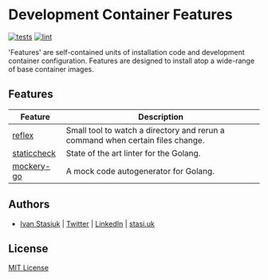 # Development Container Features

[![tests](https://github.com/brokeyourbike/devcontainer-features/actions/workflows/test.yaml/badge.svg)](https://github.com/brokeyourbike/devcontainer-features/actions/workflows/test.yaml)
[![lint](https://github.com/brokeyourbike/devcontainer-features/actions/workflows/lint.yml/badge.svg)](https://github.com/brokeyourbike/devcontainer-features/actions/workflows/lint.yml)

'Features' are self-contained units of installation code and development container configuration. Features are designed to install atop a wide-range of base container images.

## Features
| Feature | Description |
| - | - |
| [reflex](https://github.com/brokeyourbike/devcontainer-features/blob/main/src/reflex/README.md) | Small tool to watch a directory and rerun a command when certain files change. |
| [staticcheck](https://github.com/brokeyourbike/devcontainer-features/blob/main/src/staticcheck/README.md) | State of the art linter for the Golang. |
| [mockery-go](https://github.com/brokeyourbike/devcontainer-features/blob/main/src/mockery-go/README.md) | A mock code autogenerator for Golang. |

## Authors
- [Ivan Stasiuk](https://github.com/brokeyourbike) | [Twitter](https://twitter.com/brokeyourbike) | [LinkedIn](https://www.linkedin.com/in/brokeyourbike) | [stasi.uk](https://stasi.uk)

## License
[MIT License](https://github.com/brokeyourbike/devcontainer-features/blob/main/LICENSE)
